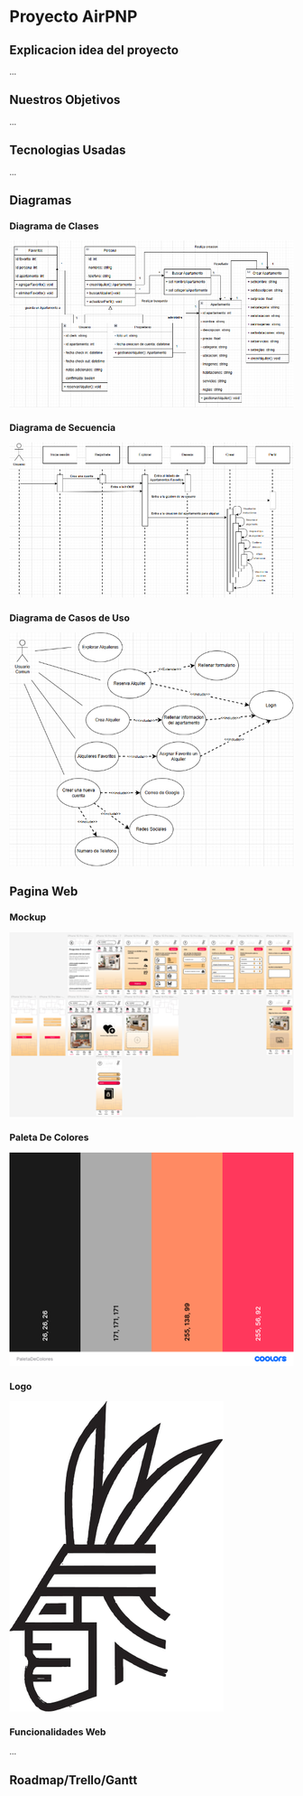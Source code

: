# Proyecto AirPNP
## Explicacion idea del proyecto
...
## Nuestros Objetivos
...
## Tecnologias Usadas
...
## Diagramas
### Diagrama de Clases
![Descripción de la imagen](Media/DiagramaDeClases.png)
### Diagrama de Secuencia
![Descripción de la imagen](Media/DiagramaDeSecuencia.png)
### Diagrama de Casos de Uso
![Descripción de la imagen](Media/DiagramaCasosDeUso.png)
## Pagina Web
### Mockup
![Descripción de la imagen](Media/Mockup.png)
### Paleta De Colores
![Descripción de la imagen](Media/PaletaDeColores.png)
### Logo
![Descripción de la imagen](Media/inca3.1.png)
### Funcionalidades Web
...
## Roadmap/Trello/Gantt
